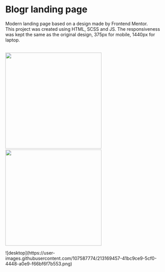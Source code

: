 # Blogr landing page

Modern landing page based on a design made by Frontend Mentor.  
This project was created using HTML, SCSS and JS. The responsiveness was kept the same as the original design, 375px for mobile, 1440px for laptop.
<br>
<br>
<p align="left">
  <img src="https://user-images.githubusercontent.com/107587774/213169596-54568002-4f31-4cf3-8acc-078abd208034.png" | width=300> &nbsp;
  <img src="https://user-images.githubusercontent.com/107587774/213169603-92d226ff-515a-4a16-8ace-491f1e48fee3.png" | width=300>
</p>
![desktop](https://user-images.githubusercontent.com/107587774/213169457-41bc9ce9-5cf0-4448-a0e9-f66bf6f7b553.png)
